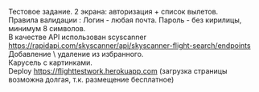 Тестовое задание. 2 экрана: авторизация + список вылетов. <br>
Правила валидации : Логин - любая почта. Пароль - без кирилицы, минимум 8 символов. <br>
В качестве API использован scyscanner https://rapidapi.com/skyscanner/api/skyscanner-flight-search/endpoints <br>
Добавление \ удаление из избранного. <br>
Карусель с картинками. <br>
Deploy https://flighttestwork.herokuapp.com (загрузка страницы возможна долгая, т.к. размещение бесплатное)
 
